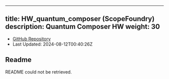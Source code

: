 
---
title: HW_quantum_composer (ScopeFoundry)
description: Quantum Composer HW
weight: 30
---
- [GitHub Repository](https://github.com/ScopeFoundry/HW_quantum_composer)
- Last Updated: 2024-08-12T00:40:26Z
## Readme
README could not be retrieved.
